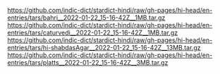 https://github.com/indic-dict/stardict-hindi/raw/gh-pages/hi-head/en-entries/tars/bahri__2022-01-22_15-16-42Z__1MB.tar.gz  
https://github.com/indic-dict/stardict-hindi/raw/gh-pages/hi-head/en-entries/tars/caturvedi__2022-01-22_15-16-42Z__1MB.tar.gz  
https://github.com/indic-dict/stardict-hindi/raw/gh-pages/hi-head/en-entries/tars/hi-shabdasAgar__2022-01-22_15-16-42Z__13MB.tar.gz  
https://github.com/indic-dict/stardict-hindi/raw/gh-pages/hi-head/en-entries/tars/platts__2022-01-22_15-16-42Z__3MB.tar.gz  
